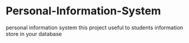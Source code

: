 # Personal-Information-System
personal information system this project useful to students information store in your database
